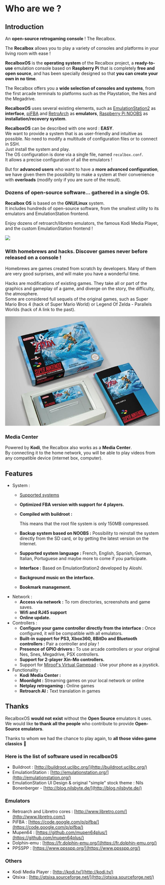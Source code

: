 # Who are we ?

## Introduction

An **open-source retrogaming console** ! The Recalbox.

The **Recalbox** allows you to play a variety of consoles and platforms in your living room with ease !

**RecalboxOS** is the **operating system** of the Recalbox project, a **ready-to-use** emulation console based on **Raspberry Pi** that is completely **free and open source**, and has been specially designed so that **you can create your own in no time**.

The Recalbox offers you a **wide selection of consoles and systems**, from the first arcade terminals to platforms such as the Playstation, the Nes and the Megadrive.

**RecalboxOS** uses several existing elements, such as [EmulationStation2](https://github.com/Aloshi/EmulationStation) as **interface**, [piFBA](https://github.com/digitalLumberjack/pifba) and [RetroArch](https://github.com/libretro/RetroArch) as **emulators**, [Raspberry Pi NOOBS](https://github.com/raspberrypi/noobs) as **installation/recovery system**.



**RecalboxOS** can be described with one word : **EASY**.  
We want to provide a system that is as user-friendly and intuitive as possible. No need to modify a multitude of configuration files or to connect in SSH.  
Just install the system and play.  
The OS configuration is done via a single file, named `recalbox.conf`.  
It allows a precise configuration of all the emulators !

But for **advanced users** who want to have a **more advanced configuration**, we have given them the possibility to make a system at their convenience with **overloads** \(modify only if you are sure of the result\).



### Dozens of open-source software... gathered in a single OS.

**Recalbox OS** is based on the **GNU/Linux** system.  
It includes hundreds of open-source software, from the smallest utility to its emulators and EmulationStation frontend.

Enjoy dozens of retroarch/libretro emulators, the famous Kodi Media Player, and the custom EmulationStation frontend !

![](https://www.recalbox.com/images/opensource/opensource.png)



### With homebrews and hacks. Discover games never before released on a console !

Homebrews are games created from scratch by developers. Many of them are very good surprises, and will make you have a wonderful time.

Hacks are modifications of existing games. They take all or part of the graphics and gameplay of a game, and diverge on the story, the difficulty, the atmosphere.  
Some are considered full sequels of the original games, such as Super Mario Bros 4 \(hack of Super Mario World\) or Legend Of Zelda - Parallels Worlds \(hack of A link to the past\).

![](./image%20%28122%29.png)



### Media Center

Powered by **Kodi**, the Recalbox also works as a **Media Center**.  
By connecting it to the home network, you will be able to play videos from any compatible device \(internet box, computer\).

## Features

* System :
  * [​](/hardware-compatibility/emulators-compatibility)[Supported systems](/hardware-compatibility/emulators-compatibility)
  * **Optimized FBA version with support for 4 players.**
  * **Compiled with buildroot :**

    This means that the root file system is only 150MB compressed.

  * **Backup system based on NOOBS :** Possibility to reinstall the system directly from the SD card, or by getting the latest version on the Internet.
  * **Supported system language :** French, English, Spanish, German, Italian, Portuguese and maybe more to come if you participate.
  * **Interface :** Based on EmulationStation2 developed by _Aloshi_.
  * **Background music on the interface.**
  * **Bookmark management.**
* Network :
  * **Access via network :** To rom directories, screenshots and game saves.
  * **Wifi and RJ45 support**
  * **Online update.**
* Controllers :
  * **Configure your game controller directly from the interface :** Once configured, it will be compatible with all emulators.
  * **Built-in support for PS3, Xbox360, 8BitDo and Bluetooth controllers :** Pair a controller and play !
  * **Presence of GPIO drivers :** To use arcade controllers or your original Nes, Snes, Megadrive, PSX controllers.
  * **Support for 2-player Xin-Mo controllers.**
  * Support for [Miroof's Virtual Gamepad](https://github.com/miroof/node-virtual-gamepads) : Use your phone as a joystick.
* Functionality :
  * **Kodi Media Center :**
  * **Moonlight :** Streaming games on your local network or online
  * **Netplay retrogaming :** Online games
  * **Retroarch AI :** Text translation in games

## Thanks

RecalboxOS **would not exist** without the **Open Source** emulators it uses.  
We would like **to thank all the people** who contribute to provide **Open-Source emulators**.

Thanks to whom we had the chance to play again, to **all those video game classics** 🤩 



### Here is the list of software used in recalboxOS

* Buildroot : [http://buildroot.uclibc.org/](http://buildroot.uclibc.org/)
* EmulationStation : [http://emulationstation.org/](http://emulationstation.org/)​
* EmulationStation UI Design & original "simple" stock theme : Nils Bonenberger - [http://blog.nilsbyte.de/](http://blog.nilsbyte.de/)



### Emulators

* Retroarch and Libretro cores : [http://www.libretro.com/](http://www.libretro.com/)
* PiFBA : [https://code.google.com/p/pifba/](https://code.google.com/p/pifba/)
* Mupen64 : [https://github.com/mupen64plus/](https://github.com/mupen64plus/)​
* Dolphin-emu : [https://fr.dolphin-emu.org/](https://fr.dolphin-emu.org/)​
* PPSSPP : [https://www.ppsspp.org/](https://www.ppsspp.org/)



### Others

* Kodi Media Player : [http://kodi.tv/](http://kodi.tv/)
* Qtsixa : [http://qtsixa.sourceforge.net/](http://qtsixa.sourceforge.net/)

